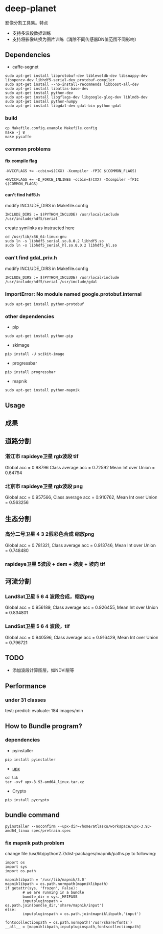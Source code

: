 # deep-planet
影像分割工具集。特点
* 支持多波段数据训练
* 支持将影像转换为图片训练（消除不同传感器DN值范围不同影响）

## Dependencies
* caffe-segnet
```
sudo apt-get install libprotobuf-dev libleveldb-dev libsnappy-dev libopencv-dev libhdf5-serial-dev protobuf-compiler
sudo apt-get install --no-install-recommends libboost-all-dev
sudo apt-get install libatlas-base-dev
sudo apt-get install python-dev
sudo apt-get install libgflags-dev libgoogle-glog-dev liblmdb-dev
sudo apt-get install python-numpy
sudo apt-get install libgdal-dev gdal-bin python-gdal
```

### build
```
cp Makefile.config.example Makefile.config
make -j 8
make pycaffe
```

### common problems
#### fix compile flag
```
-NVCCFLAGS += -ccbin=$(CXX) -Xcompiler -fPIC $(COMMON_FLAGS)

+NVCCFLAGS += -D_FORCE_INLINES -ccbin=$(CXX) -Xcompiler -fPIC $(COMMON_FLAGS)
```

#### can't find hdf5.h

modify INCLUDE_DIRS in Makefile.config
```
INCLUDE_DIRS := $(PYTHON_INCLUDE) /usr/local/include /usr/include/hdf5/serial
```

create symlinks as instructed here

```
cd /usr/lib/x86_64-linux-gnu
sudo ln -s libhdf5_serial.so.8.0.2 libhdf5.so
sudo ln -s libhdf5_serial_hl.so.8.0.2 libhdf5_hl.so
```

### can't find gdal_priv.h
modify INCLUDE_DIRS in Makefile.config
```
INCLUDE_DIRS := $(PYTHON_INCLUDE) /usr/local/include /usr/include/hdf5/serial /usr/include/gdal
```

### ImportError: No module named google.protobuf.internal
```
sudo apt-get install python-protobuf
```

### other dependencies
* pip
```
sudo apt-get install python-pip
```

* skimage
```
pip install -U scikit-image
```

* progressbar
```
pip install progressbar
```

* mapnik
```
sudo apt-get install python-mapnik
```

## Usage


## 成果
## 道路分割
### 湛江市 rapideye卫星 rgb波段 tif
Global acc = 0.98796 Class average acc = 0.72592 Mean Int over Union = 0.64794

### 北京市 rapideye卫星 rgb波段 png
Global acc = 0.957566, Class average acc = 0.910762, Mean Int over Union = 0.563256

## 生态分割
### 高分二号卫星 4 3 2假彩色合成 缩放png
Global acc = 0.781321, Class average acc = 0.913746, Mean Int over Union = 0.748480
### rapideye卫星 5波段 + dem + 坡度 + 坡向 tif


## 河流分割
### LandSat卫星 5 6 4 波段合成，缩放png
Global acc = 0.956189, Class average acc = 0.926455, Mean Int over Union = 0.834801
### LandSat卫星 5 6 4 波段，tif
Global acc = 0.940596, Class average acc = 0.916429, Mean Int over Union = 0.796721


## TODO
* 添加波段计算图层，如NDVI层等

## Performance
### under 31 classes
test:
predict:
evaluate: 184 images/min

## How to Bundle program?
### dependencies
* pyinstaller
```
pip install pyinstaller
```

* [upx](https://github.com/upx/upx/releases/tag/v3.93)
```
cd lib
tar -xvf upx-3.93-amd64_linux.tar.xz
```

* Crypto
```
pip install pycrypto
```

## bundle command
```
pyinstaller --noconfirm --upx-dir=/home/atlasxu/workspace/upx-3.93-amd64_linux spec/pretrain.spec
```

### fix mapnik path problem
change file /usr/lib/python2.7/dist-packages/mapnik/paths.py to following:

```
import os
import sys
import os.path

mapniklibpath = '/usr/lib/mapnik/3.0'
mapniklibpath = os.path.normpath(mapniklibpath)
if getattr(sys, 'frozen', False):
        # we are running in a bundle
        bundle_dir = sys._MEIPASS
        inputpluginspath = os.path.join(bundle_dir,'share/mapnik/input')
else:
        inputpluginspath = os.path.join(mapniklibpath,'input')

fontscollectionpath = os.path.normpath('/usr/share/fonts')
__all__ = [mapniklibpath,inputpluginspath,fontscollectionpath]
```

